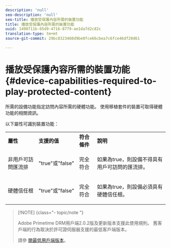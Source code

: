 ```yaml
---
description: 'null'
seo-description: 'null'
seo-title: 播放受保護內容所需的裝置功能
title: 播放受保護內容所需的裝置功能
uuid: 1490711b-65d9-4716-8779-ae1da7d2c82c
translation-type: tm+mt
source-git-commit: 29bc8323460d9be0fce66cbea7c6fce46df20d61

---
```



# 播放受保護內容所需的裝置功能 {#device-capabilities-required-to-play-protected-content}

所需的設備功能指定訪問內容所需的硬體功能。 使用移植套件的裝置可取得硬體功能的相關資訊。

以下屬性可識別裝置功能：

<table id="table_v3n_fks_n4"> 
 <tbody> 
  <tr> 
   <td><b>屬性</b> </td> 
   <td><b>支援的值</b> </td> 
   <td><b>符合條件</b> </td> 
   <td><b>說明</b> </td> 
  </tr> 
  <tr> 
   <td colname="1" class="- topic/entry "> <p class="- topic/p ">非用戶可訪問匯流排 </p> </td> 
   <td colname="2" class="- topic/entry "> <p class="- topic/p ">"true"或"false" </p> </td> 
   <td colname="3" class="- topic/entry "> <p class="- topic/p ">完全符合 </p> </td> 
   <td colname="4" class="- topic/entry "> <p class="- topic/p ">如果為true，則設備不得具有用戶可訪問的匯流排。 </p> </td> 
  </tr> 
  <tr> 
   <td colname="1" class="- topic/entry "> <p class="- topic/p ">硬體信任根 </p> </td> 
   <td colname="2" class="- topic/entry "> <p class="- topic/p ">"true"或"false" </p> </td> 
   <td colname="3" class="- topic/entry "> <p class="- topic/p ">完全符合 </p> </td> 
   <td colname="4" class="- topic/entry "> <p class="- topic/p ">如果為true，則設備必須具有硬體信任根。 </p> </td> 
  </tr> 
 </tbody> 
</table>

>[!NOTE] {class=&quot;- topic/note &quot;}
>
>Adobe Primetime DRM用戶端2.0.2版及更新版本支援此使用規則。 舊客戶端的行為取決於許可證伺服器支援的最低客戶端版本。
>
>請參 [閱最低用戶端版本](../../../../protecting-content/setting-up-the-sdk/setup-dev-env.md)。

